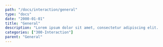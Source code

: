 ```yaml
---
path: "/docs/interaction/general"
type: "docs"
date: "2000-01-01"
title: "General"
description: "Lorem ipsum dolor sit amet, consectetur adipiscing elit. Nunc tempus laoreet leo sit amet iaculis."
categories: ["300-Interaction"]
parent: "General"
---
```

